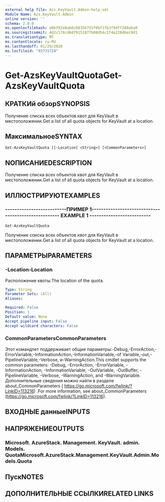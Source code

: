 ```yaml
---
external help file: Azs.KeyVault.Admin-help.xml
Module Name: Azs.KeyVault.Admin
online version: ''
schema: 2.0.0
ms.openlocfilehash: e0bf92e8ab0c08356755f0bf1fb3f9dff280a6a0
ms.sourcegitcommit: 4d2c178cd6df9151877b08d54c1f4a228dbec9d1
ms.translationtype: MT
ms.contentlocale: ru-RU
ms.lasthandoff: 01/29/2020
ms.locfileid: "93731724"
---
```

# <span data-ttu-id="1ab6b-101">Get-AzsKeyVaultQuota</span><span class="sxs-lookup"><span data-stu-id="1ab6b-101">Get-AzsKeyVaultQuota</span></span>

## <span data-ttu-id="1ab6b-102">КРАТКИй обзор</span><span class="sxs-lookup"><span data-stu-id="1ab6b-102">SYNOPSIS</span></span>
<span data-ttu-id="1ab6b-103">Получение списка всех объектов квот для KeyVault в местоположении.</span><span class="sxs-lookup"><span data-stu-id="1ab6b-103">Get a list of all quota objects for KeyVault at a location.</span></span>

## <span data-ttu-id="1ab6b-104">Максимальное</span><span class="sxs-lookup"><span data-stu-id="1ab6b-104">SYNTAX</span></span>

```
Get-AzsKeyVaultQuota [[-Location] <String>] [<CommonParameters>]
```

## <span data-ttu-id="1ab6b-105">NОПИСАНИЕ</span><span class="sxs-lookup"><span data-stu-id="1ab6b-105">DESCRIPTION</span></span>
<span data-ttu-id="1ab6b-106">Получение списка всех объектов квот для KeyVault в местоположении.</span><span class="sxs-lookup"><span data-stu-id="1ab6b-106">Get a list of all quota objects for KeyVault at a location.</span></span>

## <span data-ttu-id="1ab6b-107">ИЛЛЮСТРИРУЮТ</span><span class="sxs-lookup"><span data-stu-id="1ab6b-107">EXAMPLES</span></span>

### <span data-ttu-id="1ab6b-108">--------------------------ПРИМЕР 1--------------------------</span><span class="sxs-lookup"><span data-stu-id="1ab6b-108">-------------------------- EXAMPLE 1 --------------------------</span></span>
```
Get-AzsKeyVaultQuota
```

<span data-ttu-id="1ab6b-109">Получение списка всех объектов квот для KeyVault в местоположении.</span><span class="sxs-lookup"><span data-stu-id="1ab6b-109">Get a list of all quota objects for KeyVault at a location.</span></span>

## <span data-ttu-id="1ab6b-110">ПАРАМЕТРЫ</span><span class="sxs-lookup"><span data-stu-id="1ab6b-110">PARAMETERS</span></span>

### <span data-ttu-id="1ab6b-111">-Location</span><span class="sxs-lookup"><span data-stu-id="1ab6b-111">-Location</span></span>
<span data-ttu-id="1ab6b-112">Расположение квоты.</span><span class="sxs-lookup"><span data-stu-id="1ab6b-112">The location of the quota.</span></span>

```yaml
Type: String
Parameter Sets: (All)
Aliases: 

Required: False
Position: 1
Default value: None
Accept pipeline input: False
Accept wildcard characters: False
```

### <span data-ttu-id="1ab6b-113">CommonParameters</span><span class="sxs-lookup"><span data-stu-id="1ab6b-113">CommonParameters</span></span>
<span data-ttu-id="1ab6b-114">Этот командлет поддерживает общие параметры:-Debug,-ErrorAction,-ErrorVariable,-InformationAction,-InformationVariable,-of Variable,-out,-PipelineVariable,-Verbose, и-WarningAction.</span><span class="sxs-lookup"><span data-stu-id="1ab6b-114">This cmdlet supports the common parameters: -Debug, -ErrorAction, -ErrorVariable, -InformationAction, -InformationVariable, -OutVariable, -OutBuffer, -PipelineVariable, -Verbose, -WarningAction, and -WarningVariable.</span></span> <span data-ttu-id="1ab6b-115">Дополнительные сведения можно найти в разделе about_CommonParameters ( https://go.microsoft.com/fwlink/?LinkID=113216) .</span><span class="sxs-lookup"><span data-stu-id="1ab6b-115">For more information, see about_CommonParameters (https://go.microsoft.com/fwlink/?LinkID=113216).</span></span>

## <span data-ttu-id="1ab6b-116">ВХОДНЫЕ данные</span><span class="sxs-lookup"><span data-stu-id="1ab6b-116">INPUTS</span></span>

## <span data-ttu-id="1ab6b-117">НАПРЯЖЕНИЕ</span><span class="sxs-lookup"><span data-stu-id="1ab6b-117">OUTPUTS</span></span>

### <span data-ttu-id="1ab6b-118">Microsoft. AzureStack. Management. KeyVault. admin. Models. Quota</span><span class="sxs-lookup"><span data-stu-id="1ab6b-118">Microsoft.AzureStack.Management.KeyVault.Admin.Models.Quota</span></span>

## <span data-ttu-id="1ab6b-119">Пуск</span><span class="sxs-lookup"><span data-stu-id="1ab6b-119">NOTES</span></span>

## <span data-ttu-id="1ab6b-120">ДОПОЛНИТЕЛЬНЫЕ ССЫЛКИ</span><span class="sxs-lookup"><span data-stu-id="1ab6b-120">RELATED LINKS</span></span>

